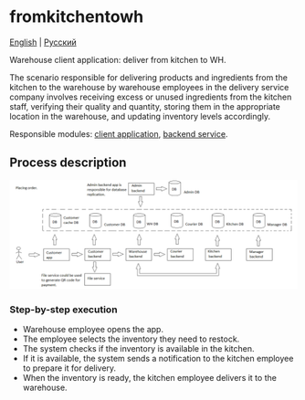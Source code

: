 # fromkitchentowh

[English](fromkitchentowh.md) | [Русский](fromkitchentowh.ru.md)

Warehouse client application: deliver from kitchen to WH.

The scenario responsible for delivering products and ingredients from the kitchen to the warehouse by warehouse employees in the delivery service company involves receiving excess or unused ingredients from the kitchen staff, verifying their quality and quantity, storing them in the appropriate location in the warehouse, and updating inventory levels accordingly.

Responsible modules: [client application](../../frontend/warehouseclient.md), [backend service](../../backend/warehousebackend.md).

## Process description

![placing_order_overall](../../img/placing_order_overall.png)

### Step-by-step execution

- Warehouse employee opens the app.
- The employee selects the inventory they need to restock.
- The system checks if the inventory is available in the kitchen.
- If it is available, the system sends a notification to the kitchen employee to prepare it for delivery.
- When the inventory is ready, the kitchen employee delivers it to the warehouse.
